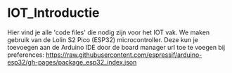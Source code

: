# IOT_Introductie

Hier vind je alle 'code files' die nodig zijn voor het IOT vak. We maken gebruik van de Lolin S2 Pico (ESP32) microcontroller. Deze kun je toevoegen aan de Arduino IDE door de board manager url toe te voegen bij preferences: https://raw.githubusercontent.com/espressif/arduino-esp32/gh-pages/package_esp32_index.json
